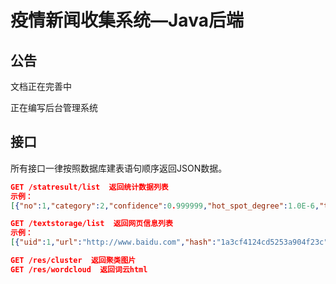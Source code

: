 # 疫情新闻收集系统—Java后端



## 公告

文档正在完善中

正在编写后台管理系统

## 接口

所有接口一律按照数据库建表语句顺序返回JSON数据。

```json
GET /statresult/list  返回统计数据列表
示例：
[{"no":1,"category":2,"confidence":0.999999,"hot_spot_degree":1.0E-6,"time_of_updage":"2020-06-28 17:17:00"}]

GET /textstorage/list  返回网页信息列表
示例：
[{"uid":1,"url":"http://www.baidu.com","hash":"1a3cf4124cd5253a904f23c","title":"http://www.baidu.com","publish_time":"2020-06-28 12:00:00","content":"双叶一下，你就知道。"}]

GET /res/cluster  返回聚类图片
GET /res/wordcloud  返回词云html
```



